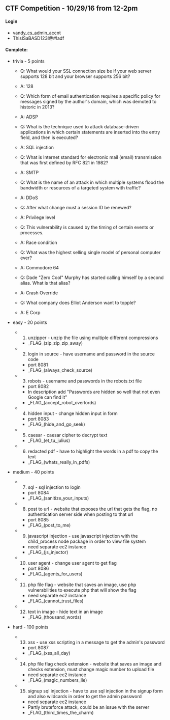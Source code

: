 ## CTF Competition - 10/29/16 from 12-2pm

#### Login
- vandy_cs_admin_accnt
- ThisISaBASD123!@#!adf

#### Complete:
- trivia - 5 points
  - Q: What would your SSL connection size be if your web server supports 128 bit and your browser supports 256 bit?
  - A: 128

  - Q: Which form of email authentication requires a specific policy for messages signed by the author's domain, which was demoted to historic in 2013?
  - A: ADSP

  - Q: What is the technique used to attack database-driven applications in which certain statements are inserted into the entry field, and then is executed?
  - A: SQL injection

  - Q: What is Internet standard for electronic mail (email) transmission that was first defined by RFC 821 in 1982?
  - A: SMTP

  - Q: What is the name of an attack in which multiple systems flood the bandwidth or resources of a targeted system with traffic?
  - A: DDoS

  - Q: After what change must a session ID be renewed?
  - A: Privilege level

  - Q: This vulnerability is caused by the timing of certain events or processes.
  - A: Race condition

  - Q: What was the highest selling single model of personal computer ever?
  - A: Commodore 64

  - Q: Dade "Zero Cool" Murphy has started calling himself by a second alias. What is that alias?
  - A: Crash Override

  - Q: What company does Elliot Anderson want to topple?
  - A: E Corp

- easy - 20 points
  - 1. unzipper - unzip the file using multiple different compressions
    - \_FLAG_(zip_zip_zip_away)

  - 2. login in source - have username and password in the source code
    - port 8081
    - \_FLAG_(always_check_source)

  - 3. robots - username and passwords in the robots.txt file
    - port 8082
    - In description add "Passwords are hidden so well that not even Google can find it"
    - \_FLAG_(accept_robot_overlords)

  - 4. hidden input - change hidden input in form
    - port 8083
    - \_FLAG_(hide_and_go_seek)

  - 5. caesar - caesar cipher to decrypt text
    - \_FLAG_(et_tu_julius)

  - 6. redacted pdf - have to highlight the words in a pdf to copy the text
    - \_FLAG_(whats_really_in_pdfs)

- medium - 40 points
  - 7. sql - sql injection to login
    - port 8084
    - \_FLAG_(sanitize_your_inputs)

  - 8. post to url - website that exposes the url that gets the flag, no authentication server side when posting to that url
    - port 8085
    - \_FLAG_(post_to_me)

  - 9. javascript injection - use javascript injection with the child_process node package in order to view file system
    - need separate ec2 instance
    - \_FLAG_(js_injector)

  - 10. user agent - change user agent to get flag
    - port 8086
    - \_FLAG_(agents_for_users)

  - 11. php file flag - website that saves an image, use php vulnerabilities to execute php that will show the flag
    - need separate ec2 instance
    - \_FLAG_(cannot_trust_files)

  - 12. text in image - hide text in an image
    - \_FLAG_(thousand_words)

- hard - 100 points
  - 13. xss - use xss scripting in a message to get the admin's password
    - port 8087
    - \_FLAG_(xss_all_day)

  - 14. php file flag check extension - website that saves an image and checks extension, must change magic number to upload file
    - need separate ec2 instance
    - \_FLAG_(magic_numbers_lie)

  - 15. signup sql injection - have to use sql injection in the signup form and also wildcards in order to get the admin password
    - need separate ec2 instance
    - Partly bruteforce attack, could be an issue with the server
    - \_FLAG_(third_times_the_charm)
